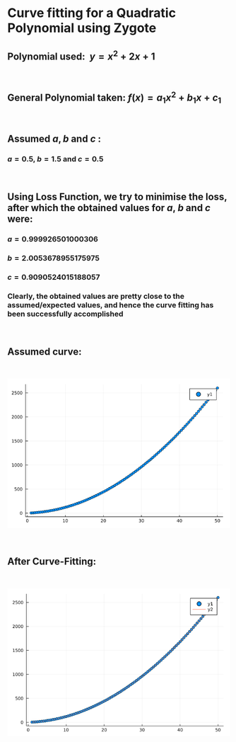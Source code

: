 # Curve fitting for a Quadratic Polynomial using Zygote

## Polynomial used: &nbsp;$y = x^2+2x+1$
<br>

## General Polynomial taken: $f(x)=a_1x^2+b_1x+c_1$

<br>

## Assumed $a, b$ and $c$&nbsp;: 
### $a=0.5$, $b=1.5$ and $c=0.5$

<br>

## Using Loss Function, we try to minimise the loss, after which the obtained values for $a$, $b$ and $c$ were:

### $a=0.999926501000306$
### $b=2.0053678955175975$
### $c=0.9090524015188057$
### Clearly, the obtained values are pretty close to the assumed/expected values, and hence the curve fitting has been successfully accomplished

<br>

## Assumed curve:

<br>

![Assumed Curve](assumed_curve.png "Graph of Assumed Curve")

<br>

## After Curve-Fitting:

<br>

![Fitted Curve](fitted_curve.png "Graph after Curve-Fitting")